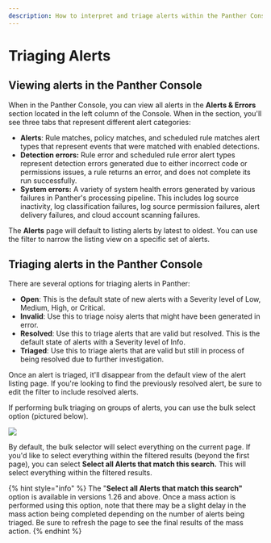 ```yaml
---
description: How to interpret and triage alerts within the Panther Console
---
```


# Triaging Alerts

## Viewing alerts in the Panther Console

When in the Panther Console, you can view all alerts in the **Alerts & Errors** section located in the left column of the Console. When in the section, you'll see three tabs that represent different alert categories:

* **Alerts**: Rule matches, policy matches, and scheduled rule matches alert types that represent events that were matched with enabled detections.&#x20;
* **Detection errors:** Rule error and scheduled rule error alert types represent detection errors generated due to either incorrect code or permissions issues, a rule returns an error, and does not complete its run successfully.
* **System errors:** A variety of system health errors generated by various failures in Panther's processing pipeline. This includes log source inactivity, log classification failures, log source permission failures, alert delivery failures, and cloud account scanning failures.

The **Alerts** page will default to listing alerts by latest to oldest. You can use the filter to narrow the listing view on a specific set of alerts.

## Triaging alerts in the Panther Console

There are several options for triaging alerts in Panther:

* **Open**: This is the default state of new alerts with a Severity level of Low, Medium, High, or Critical.
* **Invalid**: Use this to triage noisy alerts that might have been generated in error.
* **Resolved**: Use this to triage alerts that are valid but resolved. This is the default state of alerts with a Severity level of Info.
* **Triaged**: Use this to triage alerts that are valid but still in process of being resolved due to further investigation.

Once an alert is triaged, it'll disappear from the default view of the alert listing page. If you're looking to find the previously resolved alert, be sure to edit the filter to include resolved alerts.

If performing bulk triaging on groups of alerts, you can use the bulk select option (pictured below).

![](<../.gitbook/assets/Screen Shot 2021-12-02 at 10.52.57 PM.png>)

By default, the bulk selector will select everything on the current page. If you'd like to select everything within the filtered results (beyond the first page), you can select **Select all Alerts that match this search.** This will select everything within the filtered results.

{% hint style="info" %}
The "**Select all Alerts that match this search"** option is available in versions 1.26 and above. Once a mass action is performed using this option, note that there may be a slight delay in the mass action being completed depending on the number of alerts being triaged. Be sure to refresh the page to see the final results of the mass action.
{% endhint %}
